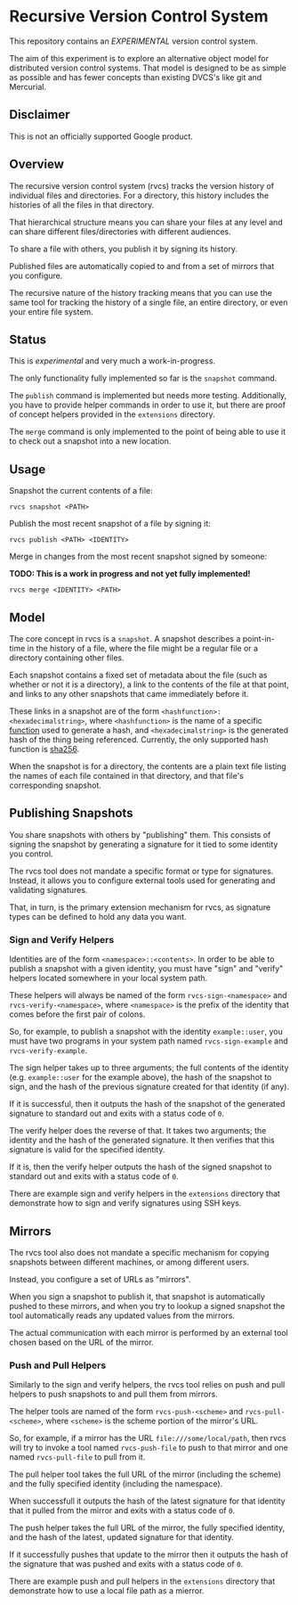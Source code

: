 # Recursive Version Control System

This repository contains an *EXPERIMENTAL* version control system.

The aim of this experiment is to explore an alternative object model for
distributed version control systems. That model is designed to be as simple
as possible and has fewer concepts than existing DVCS's like git and Mercurial.

## Disclaimer

This is not an officially supported Google product.

## Overview

The recursive version control system (rvcs) tracks the version history of
individual files and directories. For a directory, this history includes the
histories of all the files in that directory.

That hierarchical structure means you can share your files at any level
and can share different files/directories with different audiences.

To share a file with others, you publish it by signing its history.

Published files are automatically copied to and from a set of mirrors that
you configure.

The recursive nature of the history tracking means that you can use the same
tool for tracking the history of a single file, an entire directory, or even
your entire file system.

## Status

This is *experimental* and very much a work-in-progress.

The only functionality fully implemented so far is the `snapshot` command.

The `publish` command is implemented but needs more testing. Additionally,
you have to provide helper commands in order to use it, but there are proof
of concept helpers provided in the `extensions` directory.

The `merge` command is only implemented to the point of being able to use
it to check out a snapshot into a new location.

## Usage

Snapshot the current contents of a file:

```shell
rvcs snapshot <PATH>
```

Publish the most recent snapshot of a file by signing it:

```shell
rvcs publish <PATH> <IDENTITY>
```

Merge in changes from the most recent snapshot signed by someone:

**TODO: This is a work in progress and not yet fully implemented!**

```shell
rvcs merge <IDENTITY> <PATH>
```

## Model

The core concept in rvcs is a `snapshot`. A snapshot describes a point-in-time
in the history of a file, where the file might be a regular file or a directory
containing other files.

Each snapshot contains a fixed set of metadata about the file (such as whether
or not it is a directory), a link to the contents of the file at that point,
and links to any other snapshots that came immediately before it.

These links in a snapshot are of the form `<hashfunction>:<hexadecimalstring>`,
where `<hashfunction>` is the name of a specific
[function](https://en.wikipedia.org/wiki/Hash_function) used to generate
a hash, and `<hexadecimalstring>` is the generated hash of the thing being
referenced. Currently, the only supported hash function is
[sha256](https://en.wikipedia.org/wiki/SHA-2).

When the snapshot is for a directory, the contents are a plain text file
listing the names of each file contained in that directory, and that file's
corresponding snapshot.

## Publishing Snapshots

You share snapshots with others by "publishing" them. This consists of signing
the snapshot by generating a signature for it tied to some identity you
control.

The rvcs tool does not mandate a specific format or type for signatures.
Instead, it allows you to configure external tools used for generating and
validating signatures.

That, in turn, is the primary extension mechanism for rvcs, as signature
types can be defined to hold any data you want.

### Sign and Verify Helpers

Identities are of the form `<namespace>::<contents>`. In order to be able
to publish a snapshot with a given identity, you must have "sign" and "verify"
helpers located somewhere in your local system path.

These helpers will always be named of the form `rvcs-sign-<namespace>` and
`rvcs-verify-<namespace>`, where `<namespace>` is the prefix of the identity
that comes before the first pair of colons.

So, for example, to publish a snapshot with the identity `example::user`,
you must have two programs in your system path named `rvcs-sign-example` and
`rvcs-verify-example`.

The sign helper takes up to three arguments; the full contents of the
identity (e.g. `example::user` for the example above), the hash of the
snapshot to sign, and the hash of the previous signature created for that
identity (if any).

If it is successful, then it outputs the hash of the snapshot of the
generated signature to standard out and exits with a status code of `0`.

The verify helper does the reverse of that. It takes two arguments; the
identity and the hash of the generated signature. It then
verifies that this signature is valid for the specified identity.

If it is, then the verify helper outputs the hash of the signed snapshot
to standard out and exits with a status code of `0`.

There are example sign and verify helpers in the `extensions` directory that
demonstrate how to sign and verify signatures using SSH keys.

## Mirrors

The rvcs tool also does not mandate a specific mechanism for copying snapshots
between different machines, or among different users.

Instead, you configure a set of URLs as "mirrors".

When you sign a snapshot to publish it, that snapshot is automatically pushed
to these mirrors, and when you try to lookup a signed snapshot the tool
automatically reads any updated values from the mirrors.

The actual communication with each mirror is performed by an external tool
chosen based on the URL of the mirror.

### Push and Pull Helpers

Similarly to the sign and verify helpers, the rvcs tool relies on push and
pull helpers to push snapshots to and pull them from mirrors.

The helper tools are named of the form `rvcs-push-<scheme>` and
`rvcs-pull-<scheme>`, where `<scheme>` is the scheme portion of the mirror's
URL.

So, for example, if a mirror has the URL `file:///some/local/path`, then
rvcs will try to invoke a tool named `rvcs-push-file` to push to that mirror
and one named `rvcs-pull-file` to pull from it.

The pull helper tool takes the full URL of the mirror (including the scheme)
and the fully specified identity (including the namespace).

When successfull it outputs the hash of the latest signature for that
identity that it pulled from the mirror and exits with a status code of `0`.

The push helper takes the full URL of the mirror, the fully specified
identity, and the hash of the latest, updated signature for that identity.

If it successfully pushes that update to the mirror then it outputs the
hash of the signature that was pushed and exits with a status code of `0`.

There are example push and pull helpers in the `extensions` directory that
demonstrate how to use a local file path as a mierror.
